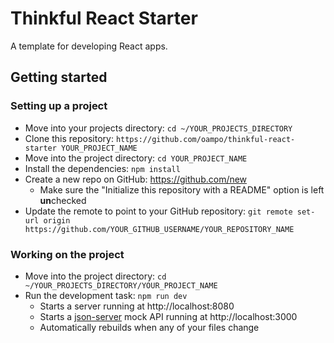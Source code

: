 # Thinkful React Starter

A template for developing React apps.

## Getting started

### Setting up a project

* Move into your projects directory: `cd ~/YOUR_PROJECTS_DIRECTORY`
* Clone this repository: `https://github.com/oampo/thinkful-react-starter YOUR_PROJECT_NAME`
* Move into the project directory: `cd YOUR_PROJECT_NAME`
* Install the dependencies: `npm install`
* Create a new repo on GitHub: https://github.com/new
    * Make sure the "Initialize this repository with a README" option is left **un**checked
* Update the remote to point to your GitHub repository: `git remote set-url origin https://github.com/YOUR_GITHUB_USERNAME/YOUR_REPOSITORY_NAME`

### Working on the project

* Move into the project directory: `cd ~/YOUR_PROJECTS_DIRECTORY/YOUR_PROJECT_NAME`
* Run the development task: `npm run dev`
    * Starts a server running at http://localhost:8080
    * Starts a [json-server](https://github.com/typicode/json-server) mock API running at http://localhost:3000
    * Automatically rebuilds when any of your files change

